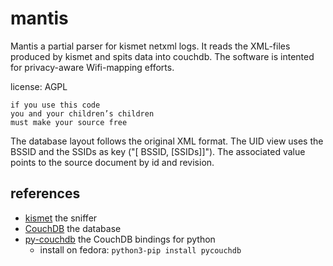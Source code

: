 mantis
======

Mantis a partial parser for kismet netxml logs. It reads the XML-files produced
by kismet and spits data into couchdb. The software is intented for
privacy-aware Wifi-mapping efforts.

license: AGPL
```
if you use this code
you and your children’s children
must make your source free
```

The database layout follows the original XML format. The UID view uses the
BSSID and the SSIDs as key ("[ BSSID, [SSIDs]]"). The associated value points
to the source document by id and revision.

references
----------
* [kismet](http://www.kismetwireless.net/) the sniffer
* [CouchDB](http://www.couchdb.org) the database
* [py-couchdb](https://py-couchdb.readthedocs.org) the CouchDB bindings for python
    * install on fedora: ```python3-pip install pycouchdb```